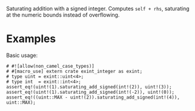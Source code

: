 Saturating addition with a signed integer. Computes `self + rhs`,
saturating at the numeric bounds instead of overflowing.

# Examples

Basic usage:

```
# #![allow(non_camel_case_types)]
# #[macro_use] extern crate exint_integer as exint;
# type uint = exint::uint<4>;
# type int  = exint::int<4>;
assert_eq!(uint!(1).saturating_add_signed(int!(2)), uint!(3));
assert_eq!(uint!(1).saturating_add_signed(int!(-2)), uint!(0));
assert_eq!((uint::MAX - uint!(2)).saturating_add_signed(int!(4)), uint::MAX);
```
